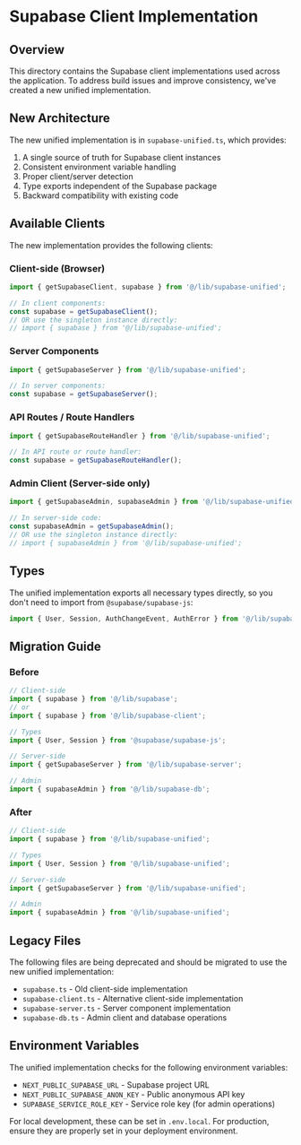 # Supabase Client Implementation

## Overview

This directory contains the Supabase client implementations used across the application. To address build issues and improve consistency, we've created a new unified implementation.

## New Architecture

The new unified implementation is in `supabase-unified.ts`, which provides:

1. A single source of truth for Supabase client instances
2. Consistent environment variable handling
3. Proper client/server detection
4. Type exports independent of the Supabase package
5. Backward compatibility with existing code

## Available Clients

The new implementation provides the following clients:

### Client-side (Browser)

```typescript
import { getSupabaseClient, supabase } from '@/lib/supabase-unified';

// In client components:
const supabase = getSupabaseClient();
// OR use the singleton instance directly:
// import { supabase } from '@/lib/supabase-unified';
```

### Server Components

```typescript
import { getSupabaseServer } from '@/lib/supabase-unified';

// In server components:
const supabase = getSupabaseServer();
```

### API Routes / Route Handlers

```typescript
import { getSupabaseRouteHandler } from '@/lib/supabase-unified';

// In API route or route handler:
const supabase = getSupabaseRouteHandler();
```

### Admin Client (Server-side only)

```typescript
import { getSupabaseAdmin, supabaseAdmin } from '@/lib/supabase-unified';

// In server-side code:
const supabaseAdmin = getSupabaseAdmin();
// OR use the singleton instance directly:
// import { supabaseAdmin } from '@/lib/supabase-unified';
```

## Types

The unified implementation exports all necessary types directly, so you don't need to import from `@supabase/supabase-js`:

```typescript
import { User, Session, AuthChangeEvent, AuthError } from '@/lib/supabase-unified';
```

## Migration Guide

### Before

```typescript
// Client-side
import { supabase } from '@/lib/supabase';
// or
import { supabase } from '@/lib/supabase-client';

// Types
import { User, Session } from '@supabase/supabase-js';

// Server-side
import { getSupabaseServer } from '@/lib/supabase-server';

// Admin
import { supabaseAdmin } from '@/lib/supabase-db';
```

### After

```typescript
// Client-side
import { supabase } from '@/lib/supabase-unified';

// Types
import { User, Session } from '@/lib/supabase-unified';

// Server-side
import { getSupabaseServer } from '@/lib/supabase-unified';

// Admin
import { supabaseAdmin } from '@/lib/supabase-unified';
```

## Legacy Files

The following files are being deprecated and should be migrated to use the new unified implementation:

- `supabase.ts` - Old client-side implementation
- `supabase-client.ts` - Alternative client-side implementation
- `supabase-server.ts` - Server component implementation
- `supabase-db.ts` - Admin client and database operations

## Environment Variables

The unified implementation checks for the following environment variables:

- `NEXT_PUBLIC_SUPABASE_URL` - Supabase project URL
- `NEXT_PUBLIC_SUPABASE_ANON_KEY` - Public anonymous API key
- `SUPABASE_SERVICE_ROLE_KEY` - Service role key (for admin operations)

For local development, these can be set in `.env.local`. For production, ensure they are properly set in your deployment environment. 